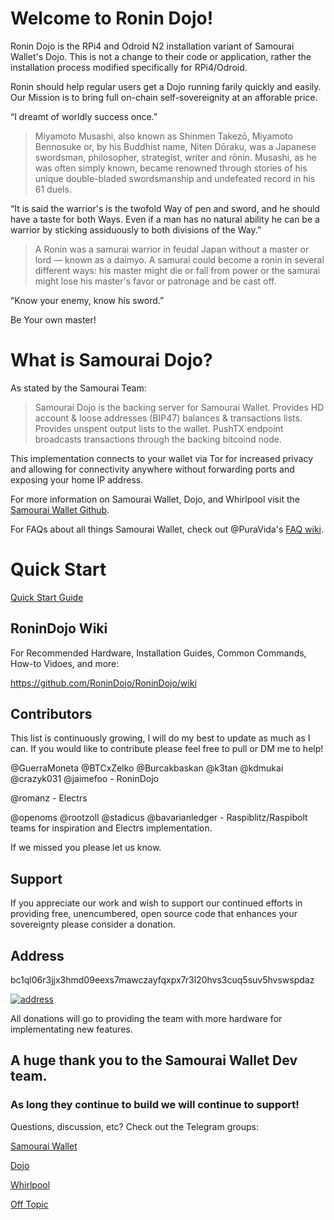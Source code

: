 # Welcome to Ronin Dojo!

Ronin Dojo is the RPi4 and Odroid N2 installation variant of Samourai Wallet's Dojo. This is not a change to their code or application, rather the installation process modified specifically for RPi4/Odroid. 

Ronin should help regular users get a Dojo running farily quickly and easily. Our Mission is to bring full on-chain self-sovereignity at an afforable price.

“I dreamt of worldly success once.”

> Miyamoto Musashi, also known as Shinmen Takezō, Miyamoto Bennosuke or, by his Buddhist name, Niten Dōraku, was a Japanese swordsman, philosopher, strategist, writer and rōnin. Musashi, as he was often simply known, became renowned through stories of his unique double-bladed swordsmanship and undefeated record in his 61 duels.

“It is said the warrior's is the twofold Way of pen and sword, and he should have a taste for both Ways. Even if a man has no natural ability he can be a warrior by sticking assiduously to both divisions of the Way.”

> A Ronin was a samurai warrior in feudal Japan without a master or lord — known as a daimyo. A samurai could become a ronin in several different ways: his master might die or fall from power or the samurai might lose his master's favor or patronage and be cast off.

“Know your enemy, know his sword.”

Be Your own master!

# What is Samourai Dojo?
As stated by the Samourai Team:
>Samourai Dojo is the backing server for Samourai Wallet. Provides HD account & loose addresses (BIP47) balances & transactions lists. Provides unspent output lists to the wallet. PushTX endpoint broadcasts transactions through the backing bitcoind node.

This implementation connects to your wallet via Tor for increased privacy and allowing for connectivity anywhere without forwarding ports and exposing your home IP address.

For more information on Samourai Wallet, Dojo, and Whirlpool visit the [Samourai Wallet Github](https://github.com/Samourai-Wallet). 

For FAQs about all things Samourai Wallet, check out @PuraVida's [FAQ wiki](https://github.com/PuraVlda/samourai-wallet-android/wiki/Frequently-Asked-Questions).

# Quick Start
[Quick Start Guide](https://github.com/RoninDojo/RoninDojo/wiki/Initial-Setup#initial-setup-for-ronindojo)

## RoninDojo Wiki
For Recommended Hardware, Installation Guides, Common Commands, How-to Vidoes, and more:

https://github.com/RoninDojo/RoninDojo/wiki

## Contributors
This list is continuously growing, I will do my best to update as much as I can. If you would like to contribute please feel free to pull or DM me to help!

@GuerraMoneta @BTCxZelko @Burcakbaskan @k3tan @kdmukai @crazyk031 @jaimefoo - RoninDojo

@romanz - Electrs

@openoms @rootzoll @stadicus @bavarianledger - Raspiblitz/Raspibolt teams for inspiration and Electrs implementation. 

If we missed you please let us know.

## Support

If you appreciate our work and wish to support our continued efforts in providing free, unencumbered, open source code that enhances your sovereignty please consider a donation.

## Address

bc1ql06r3jjx3hmd09eexs7mawczayfqxpx7r3l20hvs3cuq5suv5hvswspdaz

[![address](http://api.qrserver.com/v1/create-qr-code/?color=000000&bgcolor=FFFFFF&data=bc1qma3vyljvz0n3n0e7czaewx8tq5heugv2kvrcq2&qzone=1&margin=0&size=200x200&ecc=L)](https://oxt.me/address/bc1ql06r3jjx3hmd09eexs7mawczayfqxpx7r3l20hvs3cuq5suv5hvswspdaz)

All donations will go to providing the team with more hardware for implementating new features.

## A huge thank you to the Samourai Wallet Dev team.
### As long they continue to build we will continue to support!

Questions, discussion, etc? Check out the Telegram groups:

[Samourai Wallet](https://t.me/SamouraiWallet)

[Dojo](https://t.me/samourai_dojo)

[Whirlpool](https://t.me/whirlpool_trollbox)

[Off Topic](https://t.me/samouraifunny)
